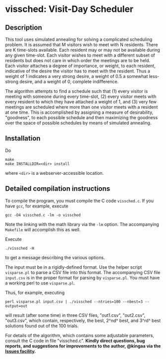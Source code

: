 # vissched: Visit-Day Scheduler

## Description

This tool uses simulated annealing for solving a complicated scheduling problem.
It is assumed that M visitors wish to meet with N residents.
There are K time-slots available.
Each resident may or may not be available during any given time-slot.
Each visitor wishes to meet with a different subset of residents but does not care in which order the meetings are to be held.
Each visitor attaches a degree of importance, or weight, to each resident, indicative of the desire the visitor has to meet with the resident.
Thus a weight of 1 indicates a very strong desire, a weight of 0.5 a somewhat less-strong desire, and a weight of 0, complete indifference.

The algorithm attempts to find a schedule such that
(1) every visitor is meeting with someone during every time-slot,
(2) every visitor meets with every resident to which they have attached a weight of 1, and
(3) very few meetings are scheduled where more than one visitor meets with a resident at one time.
This is accomplished by assigning a measure of desirability, "goodness", to each possible schedule and then maximizing the goodness over the space of possible schedules by means of simulated annealing.

## Installation

Do
```
make
make INSTALLDIR=<dir> install
```
where `<dir>` is a webserver-accessible location.

## Detailed compilation instructions

To compile the program, you must compile the C code `vissched.c`.
If you have `gcc`, for example, execute
```
gcc -O4 vissched.c -lm -o vissched
```
Note the linking with the math library via the `-lm` option.  The accompanying `Makefile` will accomplish this as well.

Execute
```
./vissched -H 
```
to get a message describing the various options.

The input must be in a rigidly-defined format.
Use the helper script `visparse.pl` to parse a CSV file into this format.
The accompanying CSV file `input.csv` is in the proper format for parsing by `visparse.pl`.
You must have a working perl to use `visparse.pl`.

Thus, for example, executing
```
perl visparse.pl input.csv | ./vissched --ntries=100 --nbest=3 --output=out
```
will result (after some time) in three CSV files, "out1.csv", "out2.csv", "out3.csv", which contain, respectively, the best, 2^nd^ best, and 3^rd^ best solutions found out of the 100 trials.

For details of the algorithm, which contains some adjustable parameters, consult the C code in file "vissched.c".
**Kindly direct questions, bug reports, and suggestions for improvements to the author, @kingaa via the [Issues facility](https://github.com/kingaa/vissched/issues).**
